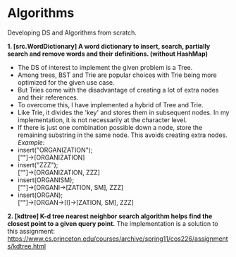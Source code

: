 # Algorithms
Developing DS and Algorithms from scratch.

**1. [src.WordDictionary] A word dictionary to insert, search, partially search and remove words and their definitions. (without HashMap)**
- The DS of interest to implement the given problem is a Tree.
- Among trees, BST and Trie are popular choices with Trie being more optimized for the given use case.
- But Tries come with the disadvantage of creating a lot of extra nodes and their references.
- To overcome this, I have implemented a hybrid of Tree and Trie.
- Like Trie, it divides the 'key' and stores them in subsequent nodes. In my implementation, it is not necessarily at the character level.
- If there is just one combination possible down a node, store the remaining substring in the same node. This avoids creating extra nodes.\
_Example:_
- insert("ORGANIZATION");\
  [""]->[ORGANIZATION]
- insert("ZZZ");\
  [""]->[ORGANIZATION, ZZZ]
- insert(ORGANISM);\
  [""]->[ORGANI->[ZATION, SM], ZZZ]
- insert(ORGAN);\
  [""]->[ORGAN->[I]->[ZATION, SM], ZZZ]

**2. [kdtree] K-d tree nearest neighbor search algorithm helps find the closest point to a given query point.**
The implementation is a solution to this assignment: https://www.cs.princeton.edu/courses/archive/spring11/cos226/assignments/kdtree.html